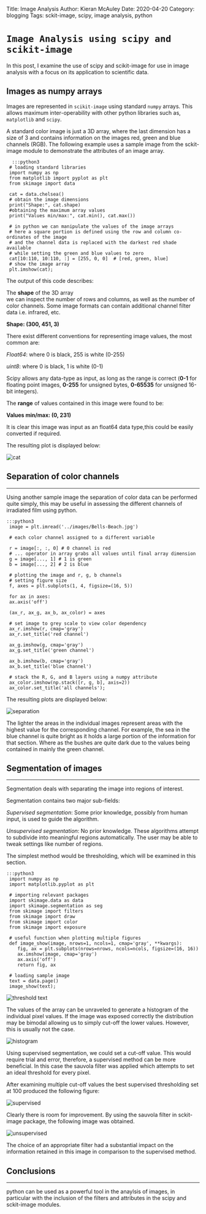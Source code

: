 Title: Image Analysis
Author: Kieran McAuley
Date: 2020-04-20
Category: blogging
Tags: sckit-image, scipy, image analysis, python

# ``Image Analysis using scipy and scikit-image``
In this post, I examine the use of scipy and scikit-image for use in image analysis with a focus on its application to scientific data. 

## Images as numpy arrays
Images are represented in ``scikit-image`` using standard ``numpy`` arrays. This allows maximum inter-operability with other python libraries such as, ``matplotlib`` and ``scipy``.

A standard color image is just a 3D array, where the last dimension has a size of 3 and contains information on the images red, green and blue channels (RGB). The following example uses a sample image from the sckit-image module to demonstrate the attributes of an image array.

      :::python3
     # loading standard libraries
     import numpy as np
     from matplotlib import pyplot as plt
     from skimage import data

     cat = data.chelsea()
     # obtain the image dimensions 
     print("Shape:", cat.shape)
     #obtaining the maximum array values
     print("Values min/max:", cat.min(), cat.max())
     
     # in python we can manipulate the values of the image arrays
     # here a square portion is defined using the row and column co-ordinates of the image
     # and the channel data is replaced with the darkest red shade available 
     # while setting the green and blue values to zero
     cat[10:110, 10:110, :] = [255, 0, 0]  # [red, green, blue]
     # show the image array
     plt.imshow(cat);

The output of this code describes:

The **shape** of the 3D array  
we can inspect the number of rows and columns, as well as the number of color channels. Some image formats can contain additional channel filter data i.e. infrared, etc.  

**Shape: (300, 451, 3)**

There exist different conventions for representing image values, the most common are:

_Float64_: where  0 is black, 255 is white (0-255)

_uint8_: where  0 is black, 1 is white (0-1)

Scipy allows any data-type as input, as long as the range is correct (**0-1** for floating point images, **0-255** for unsigned bytes, **0-65535** for unsigned 16-bit integers).

The __range__ of values contained in this image were found to be:  

**Values min/max: (0, 231)**

It is clear this image was input as an float64 data type,this could be easily converted if required.

The resulting plot is displayed below:  

![cat]({static}/img/cat.png)  
  

## Separation of color channels
---
Using another sample image the separation of color data can be performed quite simply, this may be useful in assessing the different channels of irradiated film using python.

    :::python3
     image = plt.imread('../images/Bells-Beach.jpg')

     # each color channel assigned to a different variable

     r = image[:, :, 0] # 0 channel is red
     # ... operator in array grabs all values until final array dimension
     g = image[..., 1] # 1 is green
     b = image[..., 2] # 2 is blue

     # plotting the image and r, g, b channels
     # setting figure size 
     f, axes = plt.subplots(1, 4, figsize=(16, 5))

     for ax in axes:
     ax.axis('off')

     (ax_r, ax_g, ax_b, ax_color) = axes
     
     # set image to grey scale to view color dependency
     ax_r.imshow(r, cmap='gray')
     ax_r.set_title('red channel')

     ax_g.imshow(g, cmap='gray')
     ax_g.set_title('green channel')

     ax_b.imshow(b, cmap='gray')
     ax_b.set_title('blue channel')

     # stack the R, G, and B layers using a numpy attribute
     ax_color.imshow(np.stack([r, g, b], axis=2))
     ax_color.set_title('all channels');

The resulting plots are displayed below:  
  
![separation]({static}/img/separation.png)  
  
The lighter the areas in the individual images represent areas with the highest value for the corresponding channel. For example, the sea in the blue channel is quite bright as it holds a large portion of the information for that section. Where as the bushes are quite dark due to the values being contained in mainly the green channel.  

## Segmentation of images 
---
Segmentation deals with separating the image into regions of interest.  

Segmentation contains two major sub-fields:

*Supervised segmentation*: Some prior knowledge, possibly from human input, is used to guide the algorithm.

*Unsupervised segmentation*: No prior knowledge. These algorithms attempt to subdivide into meaningful regions automatically. The user may be able to tweak settings like number of regions.

The simplest method would be thresholding, which will be examined in this section.  

    :::python3
     import numpy as np
     import matplotlib.pyplot as plt
 
     # importing relevant packages 
     import skimage.data as data
     import skimage.segmentation as seg
     from skimage import filters
     from skimage import draw
     from skimage import color
     from skimage import exposure
 
     # useful function when plotting multiple figures
     def image_show(image, nrows=1, ncols=1, cmap='gray', **kwargs):
        fig, ax = plt.subplots(nrows=nrows, ncols=ncols, figsize=(16, 16))
        ax.imshow(image, cmap='gray')
        ax.axis('off')
        return fig, ax
     
     # loading sample image
     text = data.page()
     image_show(text);

![threshold text]({static}/img/thresh_pic.png)  

The values of the array can be unraveled to generate a histogram of the individual pixel values. If the image was exposed correctly the distribution may be bimodal allowing us to simply cut-off the lower values. However, this is usually not the case.  

![histogram]({static}/img/hist.png)  

Using supervised segmentation, we could set a cut-off value. This would require trial and error, therefore, a supervised method can be more beneficial. In this case the sauvola filter was applied which attempts to set an ideal threshold for every pixel.  

After examining multiple cut-off values the best supervised thresholding set at 100 produced the following figure:  

![supervised]({static}/img/supervised.png)  

Clearly there is room for improvement. By using the sauvola filter in sckit-image package, the following image was obtained.  

![unsupervised]({static}/img/unsupervised.png)  

The choice of an appropriate filter had a substantial impact on the information retained in this image in comparison to the supervised method.

## Conclusions  
---  
python can be used as a powerful tool in the anaylsis of images, in particular with the inclusion of the filters and attributes in the scipy and sckit-image modules. 




